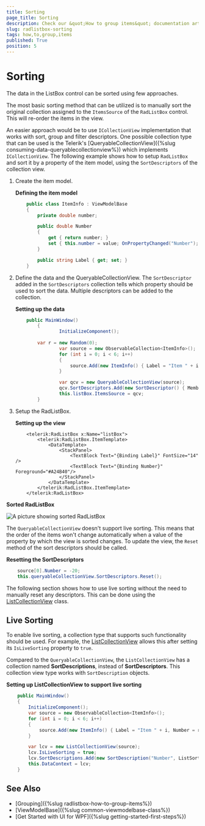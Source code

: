```yaml
---
title: Sorting
page_title: Sorting
description: Check our &quot;How to group items&quot; documentation article for the RadListBox {{ site.framework_name }} control.
slug: radlistbox-sorting
tags: how,to,group,items
published: True
position: 5
---
```


# Sorting

The data in the ListBox control can be sorted using few approaches. 

The most basic sorting method that can be utilized is to manually sort the original collection assigned to the `ItemsSource` of the `RadListBox` control. This will re-order the items in the view. 

An easier approach would be to use `ICollectionView` implementation that works with sort, group and filter descriptors. One possible collection type that can be used is the Telerik's [QueryableCollectionView]({%slug consuming-data-queryablecollectionview%}) which implements `ICollectionView`. The following example shows how to setup `RadListBox` and sort it by a property of the item model, using the `SortDescriptors` of the collection view.

1. Create the item model.

	__Defining the item model__
	```C#	
		public class ItemInfo : ViewModelBase
		{
			private double number;

			public double Number
			{
				get { return number; }
				set { this.number = value; OnPropertyChanged("Number"); }
			}

			public string Label { get; set; }
		}
	```

1. Define the data and the QueryableCollectionView. The `SortDescriptor` added in the `SortDescriptors` collection tells which property should be used to sort the data. Multiple descriptors can be added to the collection.

	__Setting up the data__
	```C#	
		public MainWindow()
        	{            
            		InitializeComponent();
			
			var r = new Random(0);
            		var source = new ObservableCollection<ItemInfo>();            
            		for (int i = 0; i < 6; i++)
            		{
                		source.Add(new ItemInfo() { Label = "Item " + i, Number = r.Next(10, 100) });
            		}

            		var qcv = new QueryableCollectionView(source);            
            		qcv.SortDescriptors.Add(new SortDescriptor() { Member = "Number", SortDirection = ListSortDirection.Descending });
            		this.listBox.ItemsSource = qcv;
        	}
	```

1. Setup the RadListBox.

	__Setting up the view__
	```XAML	
		<telerik:RadListBox x:Name="listBox">
			<telerik:RadListBox.ItemTemplate>
				<DataTemplate>
					<StackPanel>
						<TextBlock Text="{Binding Label}" FontSize="14" />
						<TextBlock Text="{Binding Number}" Foreground="#A24B40"/>
					</StackPanel>
				</DataTemplate>
			</telerik:RadListBox.ItemTemplate>
		</telerik:RadListBox>
	```

__Sorted RadListBox__

![A picture showing sorted RadListBox](images/radlistbox-sorting-0.png)

The `QueryableCollectionView` doesn't support live sorting. This means that the order of the items won't change automatically when a value of the property by which the view is sorted changes. To update the view, the `Reset` method of the sort descriptors should be called.

__Resetting the SortDescriptors__
```C#	
	source[0].Number = -20;
	this.queryableCollectionView.SortDescriptors.Reset();
```

The following section shows how to use live sorting without the need to manually reset any descriptors. This can be done using the [ListCollectionView](https://learn.microsoft.com/en-us/dotnet/api/system.windows.data.listcollectionview?view=windowsdesktop-7.0) class.

## Live Sorting

To enable live sorting, a collection type that supports such functionality should be used. For example, the [ListCollectionView](https://learn.microsoft.com/en-us/dotnet/api/system.windows.data.listcollectionview?view=windowsdesktop-7.0) allows this after setting its `IsLiveSorting` property to `true`.

Compared to the `QueryableCollectionView`, the `ListCollectionView` has a collection named __SortDescriptions__, instead of __SortDescriptors__. This collection view type works with `SortDescription` objects.

__Setting up ListCollectionView to support live sorting__
```C#
	public MainWindow()
	{            
		InitializeComponent();
		var source = new ObservableCollection<ItemInfo>();
		for (int i = 0; i < 6; i++)
		{
			source.Add(new ItemInfo() { Label = "Item " + i, Number = r.Next(10, 100) });
		}

		var lcv = new ListCollectionView(source);
		lcv.IsLiveSorting = true;
		lcv.SortDescriptions.Add(new SortDescription("Number", ListSortDirection.Descending));
		this.DataContext = lcv;
	}
```

## See Also  
* [Grouping]({%slug radlistbox-how-to-group-items%})
* [ViewModelBase]({%slug common-viewmodelbase-class%})
* [Get Started with UI for WPF]({%slug getting-started-first-steps%})
